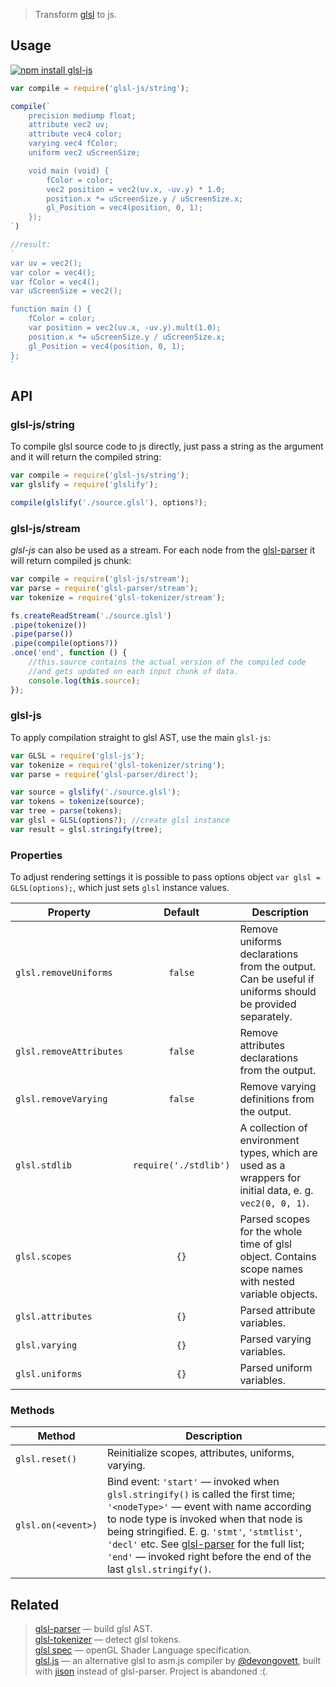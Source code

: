 > Transform [glsl](https://www.opengl.org/documentation/glsl/) to js.

## Usage

[![npm install glsl-js](https://nodei.co/npm/glsl-js.png?mini=true)](https://npmjs.org/package/glsl-js/)

```js
var compile = require('glsl-js/string');

compile(`
	precision mediump float;
	attribute vec2 uv;
	attribute vec4 color;
	varying vec4 fColor;
	uniform vec2 uScreenSize;

	void main (void) {
		fColor = color;
		vec2 position = vec2(uv.x, -uv.y) * 1.0;
		position.x *= uScreenSize.y / uScreenSize.x;
		gl_Position = vec4(position, 0, 1);
	});
`)

//result:
`
var uv = vec2();
var color = vec4();
var fColor = vec4();
var uScreenSize = vec2();

function main () {
	fColor = color;
	var position = vec2(uv.x, -uv.y).mult(1.0);
	position.x *= uScreenSize.y / uScreenSize.x;
	gl_Position = vec4(position, 0, 1);
};
`
```


## API

### glsl-js/string

To compile glsl source code to js directly, just pass a string as the argument and it will return the compiled string:

```js
var compile = require('glsl-js/string');
var glslify = require('glslify');

compile(glslify('./source.glsl'), options?);
```

### glsl-js/stream

_glsl-js_ can also be used as a stream. For each node from the [glsl-parser](http://stack.gl/packages/#stackgl/glsl-parser) it will return compiled js chunk:

```js
var compile = require('glsl-js/stream');
var parse = require('glsl-parser/stream');
var tokenize = require('glsl-tokenizer/stream');

fs.createReadStream('./source.glsl')
.pipe(tokenize())
.pipe(parse())
.pipe(compile(options?))
.once('end', function () {
	//this.source contains the actual version of the compiled code
	//and gets updated on each input chunk of data.
	console.log(this.source);
});
```

### glsl-js

To apply compilation straight to glsl AST, use the main `glsl-js`:

```js
var GLSL = require('glsl-js');
var tokenize = require('glsl-tokenizer/string');
var parse = require('glsl-parser/direct');

var source = glslify('./source.glsl');
var tokens = tokenize(source);
var tree = parse(tokens);
var glsl = GLSL(options?); //create glsl instance
var result = glsl.stringify(tree);
```

### Properties

To adjust rendering settings it is possible to pass options object `var glsl = GLSL(options);`, which just sets `glsl` instance values.

| Property | Default | Description |
|---|:---:|---|
| `glsl.removeUniforms` | `false` | Remove uniforms declarations from the output. Can be useful if uniforms should be provided separately. |
| `glsl.removeAttributes` | `false` | Remove attributes declarations from the output. |
| `glsl.removeVarying` | `false` | Remove varying definitions from the output. |
| `glsl.stdlib` | `require('./stdlib')` | A collection of environment types, which are used as a wrappers for initial data, e. g. `vec2(0, 0, 1)`. |
| `glsl.scopes` | `{}` | Parsed scopes for the whole time of glsl object. Contains scope names with nested variable objects. |
| `glsl.attributes` | `{}` | Parsed attribute variables. |
| `glsl.varying` | `{}` | Parsed varying variables. |
| `glsl.uniforms` | `{}` | Parsed uniform variables. |

### Methods

| Method | Description |
|---|---|
| `glsl.reset()` | Reinitialize scopes, attributes, uniforms, varying. |
| `glsl.on(<event>)` | Bind event: `'start'` — invoked when `glsl.stringify()` is called the first time; `'<nodeType>'` — event with name according to node type is invoked when that node is being stringified. E. g. `'stmt'`, `'stmtlist'`, `'decl'` etc. See [glsl-parser](https://github.com/stackgl/glsl-parser) for the full list; `'end'` — invoked right before the end of the last `glsl.stringify()`.  |


## Related

> [glsl-parser](http://stack.gl/packages/#stackgl/glsl-parser) — build glsl AST.</br>
> [glsl-tokenizer](http://stack.gl/packages/#stackgl/glsl-tokenizer) — detect glsl tokens.</br>
> [glsl spec](https://www.opengl.org/documentation/glsl/) — openGL Shader Language specification.</br>
> [glsl.js](https://npmjs.org/package/glsl) — an alternative glsl to asm.js compiler by [@devongovett](https://github.com/devongovett), built with [jison](https://npmjs.org/package/jison) instead of glsl-parser. Project is abandoned :(.</br>